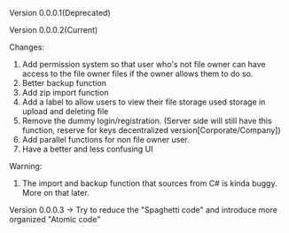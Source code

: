 Version 0.0.0.1(Deprecated)

Version 0.0.0.2(Current)

Changes:
1. Add permission system so that user who's not file owner can have access to the
file owner files if the owner allows them to do so.
2. Better backup function
3. Add zip import function
4. Add a label to allow users to view their file storage used storage in upload and deleting file
5. Remove the dummy login/registration. (Server side will still have this function,
reserve for keys decentralized version[Corporate/Company])
6. Add parallel functions for non file owner user.
7. Have a better and less confusing UI

Warning:
1. The import and backup function that sources from C# is kinda buggy. More on that later. 

Version 0.0.0.3
  -> Try to reduce the "Spaghetti code" and introduce more organized "Atomic code"
